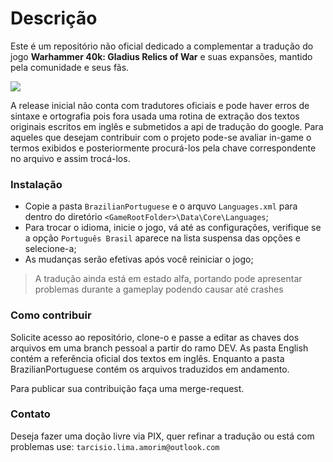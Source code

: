 # Descrição

Este é um repositório não oficial dedicado a complementar a tradução do jogo **Warhammer 40k: Gladius Relics of War** e suas expansões, mantido pela comunidade e seus fãs.

![](https://gameplayscassi.com.br/wp-content/uploads/2023/03/Warhammer-40000-Gladius-Relics-of-War-696x392.jpg)

A release inicial não conta com tradutores oficiais e pode haver erros de sintaxe e ortografia pois fora usada uma rotina de extração dos textos originais escritos em inglês e submetidos a api de tradução do google. Para aqueles que desejam contribuir com o projeto pode-se avaliar in-game o termos exibidos e posteriormente procurá-los pela chave correspondente no arquivo e assim trocá-los.

### Instalação
- Copie a pasta `BrazilianPortuguese` e o arquvo `Languages.xml` para dentro do diretório `<GameRootFolder>\Data\Core\Languages`;
- Para trocar o idioma, inicie o jogo, vá até as configurações, verifique se a opção `Português Brasil` aparece na lista suspensa das opções e selecione-a;
- As mudanças serão efetivas após você reiniciar o jogo;

> A tradução ainda está em estado alfa, portando pode apresentar problemas durante a gameplay podendo causar até crashes

### Como contribuir

Solicite acesso ao repositório, clone-o e passe a editar as chaves dos arquivos em uma branch pessoal a partir do ramo DEV. As pasta English contém a referência oficial dos textos em inglês. Enquanto a pasta BrazilianPortuguese contém os arquivos traduzidos em andamento.

Para publicar sua contribuição faça uma merge-request.

### Contato

Deseja fazer uma doção livre via PIX, quer refinar a tradução ou está com problemas use: `tarcisio.lima.amorim@outlook.com`
